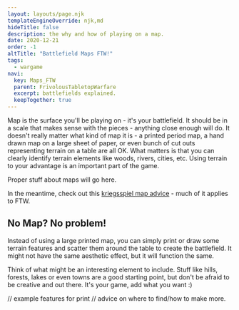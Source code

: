 ```yaml
---
layout: layouts/page.njk
templateEngineOverride: njk,md
hideTitle: false
description: the why and how of playing on a map. 
date: 2020-12-21
order: -1
altTitle: "Battlefield Maps FTW!" 
tags:
  - wargame
navi:
  key: Maps_FTW
  parent: FrivolousTabletopWarfare
  excerpt: battlefields explained.
  keepTogether: true
---
```


Map is the surface you'll be playing on - it's your battlefield. It should be in a scale that makes sense with the pieces - anything close enough will do. It doesn't really matter what kind of map it is - a printed period map, a hand drawn map on a large sheet of paper, or even bunch of cut outs representing terrain on a table are all OK. What matters is that you can clearly identify terrain elements like woods, rivers, cities, etc. Using terrain to your advantage is an important part of the game.

Proper stuff about maps will go here. 

In the meantime, check out this [kriegsspiel map advice](https://kriegsspielorg.wordpress.com/maps/) - much of it applies to FTW.

## No Map? No problem!

Instead of using a large printed map, you can simply print or draw some terrain features and scatter them around the table to create the battlefield. It might not have the same aesthetic effect, but it will function the same.

Think of what might be an interesting element to include. Stuff like hills, forests, lakes or even towns are a good starting point, but don't be afraid to be creative and out there. It's your game, add what you want :) 

// example features for print // advice on where to find/how to make more.
